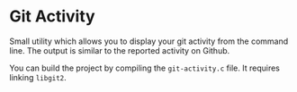 # Git Activity

Small utility which allows you to display your git activity from the command line.
The output is similar to the reported activity on Github.

You can build the project by compiling the `git-activity.c` file. It requires linking `libgit2`.
